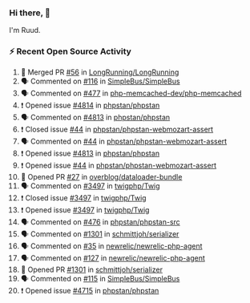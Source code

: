 ### Hi there, 👋

I'm Ruud.
 
### :zap: Recent Open Source Activity

<!--START_SECTION:activity-->
1. 🎉 Merged PR [#56](https://github.com/LongRunning/LongRunning/pull/56) in [LongRunning/LongRunning](https://github.com/LongRunning/LongRunning)
2. 🗣 Commented on [#116](https://github.com/SimpleBus/SimpleBus/issues/116) in [SimpleBus/SimpleBus](https://github.com/SimpleBus/SimpleBus)
3. 🗣 Commented on [#477](https://github.com/php-memcached-dev/php-memcached/issues/477) in [php-memcached-dev/php-memcached](https://github.com/php-memcached-dev/php-memcached)
4. ❗️ Opened issue [#4814](https://github.com/phpstan/phpstan/issues/4814) in [phpstan/phpstan](https://github.com/phpstan/phpstan)
5. 🗣 Commented on [#4813](https://github.com/phpstan/phpstan/issues/4813) in [phpstan/phpstan](https://github.com/phpstan/phpstan)
6. ❗️ Closed issue [#44](https://github.com/phpstan/phpstan-webmozart-assert/issues/44) in [phpstan/phpstan-webmozart-assert](https://github.com/phpstan/phpstan-webmozart-assert)
7. 🗣 Commented on [#44](https://github.com/phpstan/phpstan-webmozart-assert/issues/44) in [phpstan/phpstan-webmozart-assert](https://github.com/phpstan/phpstan-webmozart-assert)
8. ❗️ Opened issue [#4813](https://github.com/phpstan/phpstan/issues/4813) in [phpstan/phpstan](https://github.com/phpstan/phpstan)
9. ❗️ Opened issue [#44](https://github.com/phpstan/phpstan-webmozart-assert/issues/44) in [phpstan/phpstan-webmozart-assert](https://github.com/phpstan/phpstan-webmozart-assert)
10. 💪 Opened PR [#27](https://github.com/overblog/dataloader-bundle/pull/27) in [overblog/dataloader-bundle](https://github.com/overblog/dataloader-bundle)
11. 🗣 Commented on [#3497](https://github.com/twigphp/Twig/issues/3497) in [twigphp/Twig](https://github.com/twigphp/Twig)
12. ❗️ Closed issue [#3497](https://github.com/twigphp/Twig/issues/3497) in [twigphp/Twig](https://github.com/twigphp/Twig)
13. ❗️ Opened issue [#3497](https://github.com/twigphp/Twig/issues/3497) in [twigphp/Twig](https://github.com/twigphp/Twig)
14. 🗣 Commented on [#476](https://github.com/phpstan/phpstan-src/issues/476) in [phpstan/phpstan-src](https://github.com/phpstan/phpstan-src)
15. 🗣 Commented on [#1301](https://github.com/schmittjoh/serializer/issues/1301) in [schmittjoh/serializer](https://github.com/schmittjoh/serializer)
16. 🗣 Commented on [#35](https://github.com/newrelic/newrelic-php-agent/issues/35) in [newrelic/newrelic-php-agent](https://github.com/newrelic/newrelic-php-agent)
17. 🗣 Commented on [#127](https://github.com/newrelic/newrelic-php-agent/issues/127) in [newrelic/newrelic-php-agent](https://github.com/newrelic/newrelic-php-agent)
18. 💪 Opened PR [#1301](https://github.com/schmittjoh/serializer/pull/1301) in [schmittjoh/serializer](https://github.com/schmittjoh/serializer)
19. 🗣 Commented on [#115](https://github.com/SimpleBus/SimpleBus/issues/115) in [SimpleBus/SimpleBus](https://github.com/SimpleBus/SimpleBus)
20. ❗️ Opened issue [#4715](https://github.com/phpstan/phpstan/issues/4715) in [phpstan/phpstan](https://github.com/phpstan/phpstan)
<!--END_SECTION:activity-->
